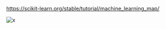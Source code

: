 https://scikit-learn.org/stable/tutorial/machine_learning_map/

![x](https://scikit-learn.org/stable/_static/ml_map.png)
